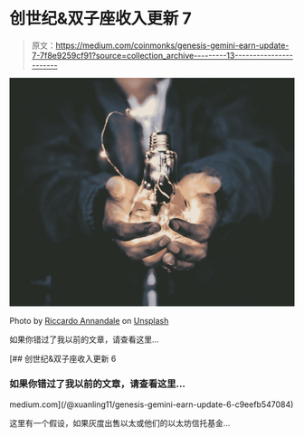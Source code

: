 # 创世纪&双子座收入更新 7

> 原文：<https://medium.com/coinmonks/genesis-gemini-earn-update-7-7f8e9259cf91?source=collection_archive---------13----------------------->

![](img/abcb102454183d87d9a08838d6f46a12.png)

Photo by [Riccardo Annandale](https://unsplash.com/@pavement_special?utm_source=medium&utm_medium=referral) on [Unsplash](https://unsplash.com?utm_source=medium&utm_medium=referral)

如果你错过了我以前的文章，请查看这里…

[](/@xuanling11/genesis-gemini-earn-update-6-c9eefb547084) [## 创世纪&双子座收入更新 6

### 如果你错过了我以前的文章，请查看这里…

medium.com](/@xuanling11/genesis-gemini-earn-update-6-c9eefb547084) 

这里有一个假设，如果灰度出售以太或他们的以太坊信托基金…